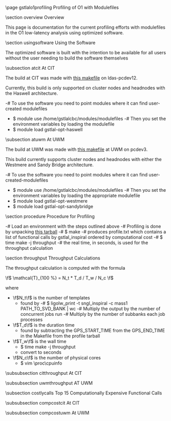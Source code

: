 \page gstlalo1profiling Profiling of O1 with Modulefiles

\section overview Overview

This page is documentation for the current profiling efforts with modulefiles in the O1 low-latency analysis using optimized software.

\section usingsoftware Using the Software

The optimized software is built with the intention to be available for all users without the user needing to build the software themselves

\subsection atcit At CIT

The build at CIT was made with [this makefile](https://ligo-vcs.phys.uwm.edu/cgit/gstlal/tree/gstlal-inspiral/share/profile/Makefile.ligosoftware_icc) on ldas-pcdev12.

Currently, this build is only supported on cluster nodes and headnodes with the Haswell architecture.

-# To use the software you need to point modules where it can find user-created modulefiles
 - $ module use /home/gstlalcbc/modules/modulefiles
-# Then you set the environment variables by loading the modulefile
 - $ module load gstlal-opt-haswell

\subsection atuwm At UWM

The build at UWM was made with [this makefile](https://ligo-vcs.phys.uwm.edu/cgit/gstlal/tree/gstlal-inspiral/share/profile/Makefile.ligosoftware_gcc) at UWM on pcdev3.

This build currently supports cluster nodes and headnodes with either the Westmere and Sandy Bridge architecture.

-# To use the software you need to point modules where it can find user-created-modulefiles
 - $ module use /home/gstlalcbc/modules/modulefiles
-# Then you set the environment variables by loading the appropriate modulefile
 - $ module load gstlal-opt-westmere
 - $ module load gstlal-opt-sandybridge

\section procedure Procedure for Profiling

-# Load an environment with the steps outlined above
-# Profiling is done by unpacking [this tarball](https://ligo-vcs.phys.uwm.edu/cgit/gstlal/tree/gstlal-inspiral/share/profile/O1_ll_profiling.tar.gz)
	-# $ make
		-# produces profile.txt which contains a list of functional calls by gstlal_inspiral ordered by computational cost
	-# $ time make -j throughput
		-# the real time, in seconds, is used for the throughput calculation

\section throughput Throughput Calculations

The throughput calculation is computed with the formula

\f$ \mathcal{T}_{100 \%} = N_t * T_d / T_w / N_c \f$

where

 - \f$N_t\f$ is the number of templates
	- found by
		-# $ ligolw_print -t sngl_inspiral -c mass1 PATH_TO_SVD_BANK | wc
		-# Multiply the output by the number of concurrent jobs run
		-# Multiply by the number of subbanks each job processes
 - \f$T_d\f$ is the duration time
	- found by subtracting the GPS_START_TIME from the GPS_END_TIME in the Makefile from the profile tarball
 - \f$T_w\f$ is the wall time
	- $ time make -j throughput
	- convert to seconds
 - \f$N_c\f$ is the number of physical cores
	- $ vim \\proc\\cpuinfo

\subsubsection citthroughput At CIT

<!--
	real    99m44.055s
	user    626m31.034s
	sys     26m3.783s

- \f$N_t = 3110 * 4 * 2 = 24880\f$
- \f$T_d = 5000\f$
- \f$T_w = 99 * 60 + 44 = 5984\f$
- \f$N_c = 4\f$

-\f$T_{100\%} = 5197\f$
-->

\subsubsection uwmthroughput AT UWM
<!--
	real    9m12.648s
	user    94m20.670s
	sys     5m56.106s

- \f$N_t = 3110 * 2 * 2 = 12440\f$
- \f$T_d = 1000\f$
- \f$T_w = 9 * 60 + 12 = 552\f$
- \f$N_c = 16\f$

-\f$T_{100\%}\f$ = 1408
-->
\subsection costlycalls Top 15 Computationally Expensive Functional Calls

\subsubsection compcostcit At CIT
<!--
	CPU: Intel Haswell microarchitecture, speed 3.501e+06 MHz (estimated)
	Counted CPU_CLK_UNHALTED events (Clock cycles when not halted) with a unit mask of 0x00 (No unit mask) count 100000
	samples  %        image name               symbol name
	52390889 24.8012  libgstaudioresample.so   resampler_basic_direct_single
	25892897 12.2574  orcexec.lx7WBM (deleted) /usr1/ryan.everett/orcexec.lx7WBM (deleted)
	20105958  9.5179  libmkl_avx2.so           mkl_blas_avx2_sgemm_mscale
	17693511  8.3759  libpython2.6.so.1.0      /usr/lib64/libpython2.6.so.1.0
	13208748  6.2528  libgstaudioresample.so   resample_float_resampler_process_float
	12026827  5.6933  libintlc.so.5            __intel_ssse3_rep_memcpy
	11036189  5.2244  libmkl_avx2.so           anonymous symbol from section .text
	10049763  4.7574  no-vmlinux               /no-vmlinux
	5126960   2.4270  libgstlal.so.0.0.0       gstlal_float_complex_peak_over_window
	3936254   1.8634  libgstlal.so.0.0.0       gstlal_autocorrelation_chi2_float
	3836809   1.8163  libglib-2.0.so.0.2800.8  /lib64/libglib-2.0.so.0.2800.8
	2076018   0.9828  libmkl_avx2.so           anonymous symbol from section .text
	1960202   0.9279  libgsl.so.0.16.0         gsl_sf_sinc_e
	1842011   0.8720  libgobject-2.0.so.0.2800.8 /lib64/libgobject-2.0.so.0.2800.8
	1802666   0.8534  libm-2.12.so             sin

-->
\subsubsection compcostuwm At UWM
<!--
	CPU: Intel Sandy Bridge microarchitecture, speed 2.001e+06 MHz (estimated)
	Counted CPU_CLK_UNHALTED events (Clock cycles when not halted) with a unit mask of 0x00 (No unit mask) count 100000
	samples  %        image name               symbol name
	21159409 25.0838  libsatlas.so             ATL_sJIK0x0x0TN0x0x0_a1_bX
	18653446 22.1131  libgstaudioresample.so   resampler_basic_direct_single
	8310294   9.8516  libsatlas.so             ATL_sgezero
	4726643   5.6033  libgstaudioresample.so   resample_float_resampler_process_float
	4051552   4.8030  orcexec.EcBml4 (deleted) /localscratch/ryan.everett/orcexec.EcBml4 (deleted)
	3838193   4.5501  no-vmlinux               /no-vmlinux
	2661546   3.1552  libc-2.13.so             __memcpy_ssse3
	1449773   1.7187  libgstlal.so.0.0.0       gstlal_float_complex_peak_over_window
	1373665   1.6284  libfftw3f.so.3.3.2       /usr/lib/x86_64-linux-gnu/libfftw3f.so.3.3.2
	1079079   1.2792  python2.7                PyEval_EvalFrameEx
	998281    1.1834  libgstlal.so             __mulsc3
	907842    1.0762  libgsl.so.0.16.0         gsl_sf_sinc_e
	883677    1.0476  libgstlal.so.0.0.0       gstlal_autocorrelation_chi2_float
	797285    0.9452  libgobject-2.0.so.0.3200.4 /usr/lib/x86_64-linux-gnu/libgobject-2.0.so.0.3200.4
	625273    0.7412  libm-2.13.so             sin
-->
